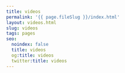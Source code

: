 ```yaml
---
title: videos
permalink: '{{ page.fileSlug }}/index.html'
layout: videos.html
slug: videos
tags: pages
seo:
  noindex: false
  title: videos
  og:title: videos
  twitter:title: videos
---
```



